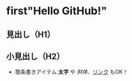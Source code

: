 # first"Hello GitHub!" 
## 見出し（H1）
## 小見出し（H2）
- 箇条書きアイテム
**太字** や *斜体*、[リンク](https://example.com) もOK！
